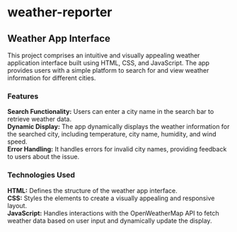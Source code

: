 # weather-reporter
## Weather App Interface
This project comprises an intuitive and visually appealing weather application interface built using HTML, CSS, and JavaScript. The app provides users with a simple platform to search for and view weather information for different cities.

### Features
**Search Functionality:** Users can enter a city name in the search bar to retrieve weather data.<br/>
**Dynamic Display:** The app dynamically displays the weather information for the searched city, including temperature, city name, humidity, and wind speed.<br/>
**Error Handling:** It handles errors for invalid city names, providing feedback to users about the issue.<br/>

### Technologies Used
**HTML:** Defines the structure of the weather app interface.<br/>
**CSS:** Styles the elements to create a visually appealing and responsive layout.<br/>
**JavaScript:** Handles interactions with the OpenWeatherMap API to fetch weather data based on user input and dynamically update the display.<br/>

